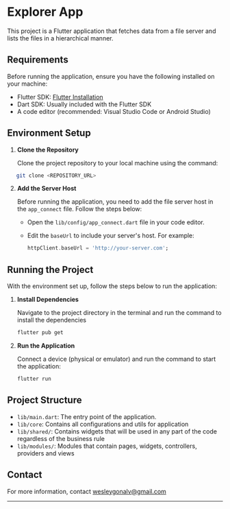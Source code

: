 # Explorer App

This project is a Flutter application that fetches data from a file server and lists the files in a hierarchical manner.

## Requirements

Before running the application, ensure you have the following installed on your machine:

- Flutter SDK: [Flutter Installation](https://flutter.dev/docs/get-started/install)
- Dart SDK: Usually included with the Flutter SDK
- A code editor (recommended: Visual Studio Code or Android Studio)

## Environment Setup

1. **Clone the Repository**

   Clone the project repository to your local machine using the command:

```bash
   git clone <REPOSITORY_URL>
```


2. **Add the Server Host**
    
    Before running the application, you need to add the file server host in the `app_connect` file. Follow the steps below:
    
    - Open the `lib/config/app_connect.dart` file in your code editor.
        
    - Edit the `baseUrl` to include your server's host. For example:
        ```dart
        httpClient.baseUrl = 'http://your-server.com';
	    ```    

## Running the Project

With the environment set up, follow the steps below to run the application:

1. **Install Dependencies**
    
    Navigate to the project directory in the terminal and run the command to install the dependencies 
    ```bash 
	flutter pub get
	```
    
2. **Run the Application**
    
    Connect a device (physical or emulator) and run the command to start the application:
    ```bash
    flutter run
    ```

## Project Structure

- `lib/main.dart`: The entry point of the application.
- `lib/core`: Contains all configurations and utils for application
- `lib/shared/`: Contains widgets that will be used in any part of the code regardless of the business rule
- `lib/modules/`: Modules that contain pages, widgets, controllers, providers and views

## Contact

For more information, contact wesleygonalv@gmail.com

---
